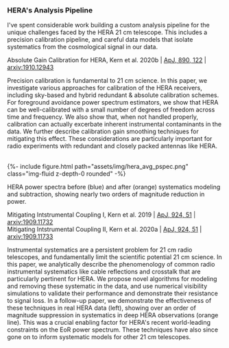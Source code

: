 ### HERA's Analysis Pipeline

I've spent considerable work building a custom analysis pipeline for the unique challenges faced by the HERA 21 cm telescope.
This includes a precision calibration pipeline, and careful data models that isolate systematics from the cosmological signal in our data.


Absolute Gain Calibration for HERA, 
Kern et al. 2020b | 
<a href="https://iopscience.iop.org/article/10.3847/1538-4357/ab67bc" target="_blank">ApJ, 890, 122</a>
|
<a href="https://arxiv.org/abs/1910.12943" target="_blank">arxiv:1910.12943</a>

Precision calibration is fundamental to 21 cm science. In this paper, we investigate various approaches for calibration of the HERA receivers, including sky-based and hybrid redundant & absolute calibration schemes. For foreground avoidance power spectrum estimators, we show that HERA can be well-calibrated with a small number of degrees of freedom across time and frequency. We also show that, when not handled properly, calibration can actually excerbate inherent instrumental contaminants in the data. We further describe calibration gain smoothing techniques for mitigating this effect. These considerations are particularly important for radio experiments with redundant and closely packed antennas like HERA.

<br>

<div class="profile float-left">
  {%- include figure.html
  path="assets/img/hera_avg_pspec.png"
  class="img-fluid z-depth-0 rounded" -%}
  <div class="more-info">
    <p>HERA power spectra before (blue) and after (orange) systematics modeling and subtraction, showing nearly two orders of magnitude reduction in power.</p>
  </div>
</div>
Mitigating Intstrumental Coupling I,   Kern et al. 2019   | 
<a href="https://iopscience.iop.org/article/10.3847/1538-4357/ab5e8a" target="_blank">ApJ, 924, 51</a>
|
<a href="https://arxiv.org/abs/1909.11732" target="_blank">arxiv:1909.11732</a>
<br>
Mitigating Intstrumental Coupling II, Kern et al. 2020a | 
<a href="https://iopscience.iop.org/article/10.3847/1538-4357/ab3e73" target="_blank">ApJ, 924, 51</a>
|
<a href="https://arxiv.org/abs/1909.11733" target="_blank">arxiv:1909.11733</a>

Instrumental systematics are a persistent problem for 21 cm radio telescopes, and fundamentally limit the scientific potential 21 cm science. In this paper, we analytically describe the phenomenology of common radio instrumental systematics like cable reflections and crosstalk that are particularly pertinent for HERA. We propose novel algorithms for modeling and removing these systematic in the data, and use numerical visibility simulations to validate their performance and demonstrate their resistance to signal loss. In a follow-up paper, we demonstrate the effectiveness of these techniques in real HERA data (left), showing over an order of magnitude suppression in systematics in deep HERA observations (orange line). This was a crucial enabling factor for HERA's recent world-leading constraints on the EoR power spectrum. These techniques have also since gone on to inform systematic models for other 21 cm telescopes.

